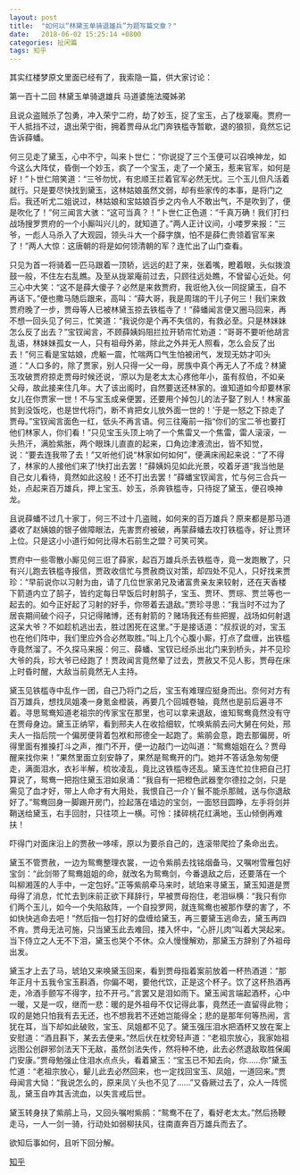 ```yaml
---
layout: post
title:  "如何以“林黛玉单骑退雄兵”为题写篇文章？"
date:   2018-06-02 15:25:14 +0800
categories: 扯闲篇
tags: 知乎
---
```


其实红楼梦原文里面已经有了，我索隐一篇，供大家讨论：

第一百十二回 林黛玉单骑退雄兵 马道婆施法魇姊弟
<!-- more -->

且说众盗贼杀了包勇，冲入荣宁二府，劫了妙玉，捉了宝玉，占了栊翠庵。贾府一干人抵挡不过，退出荣宁街，拥着贾母从北门奔铁槛寺暂歇，退的狼狈，竟然忘记告诉薛蟠。

何三见走了黛玉，心中不宁，叫来卜世仁：“你说捉了三个玉便可以召唤神龙，如今这么大阵仗，昏倒一个妙玉，疯了一个宝玉，走了一个黛玉，惹来官军，如何是好！”卜世仁陪笑道：“三爷勿忧，有忠顺王拦着官军必然无忧。三个玉儿但凡活着就行。只是要尽快找到黛玉，这林姑娘虽然文弱，却有些家传的本事，是将门之后。我还听尤二姐说过，林姑娘和宝姑娘百步之内令人不敢出气，不是吹到了，便是吹化了！”何三闻言大骇：“这可当真？！”卜世仁正色道：“千真万确！我们打扫战场搜罗贾府的一个小厮叫兴儿的，就知道了。”两人正计议间，小喽罗来报：“三爷，一彪人马杀入了大观园，领头斗大一个薛字旗，怕不是薛仁贵领着官军来了！”两人大惊：这唐朝的将是如何领清朝的军？连忙出了山门查看。

只见为首一将骑着一匹马跟着一顶轿，远远的赶了来，张着嘴，瞪着眼，头似拨浪鼓一般，不住左右乱瞧。及至从拢翠庵前过去，只顾往远处瞧，不曾留心近处。何三心中大笑：“这不是薛大傻子？必然是来救贾府，我诳他入伙一同捉黛玉，自不再话下。”便也撒马随后跟来，高叫：“薛大哥，我是周瑞的干儿子何三！我们来救贾府晚了一步，贾母等人已被林黛玉掠去铁槛寺了！”薛蟠闻言便又圈马回来，再不想一回头见了何三，忙笑道：“我说你是个再不失信的，有救必至。只是林妹妹怎么反了出去？”宝钗闻言，不顾薛姨妈阻拦拉开轿帘忙劝道：“哥哥不要听他胡言乱语，林妹妹孤女一人，只有祖母外弟，除此之外并无人照看，怎么会反了出去！”何三看是宝姑娘，虎躯一震，忙喘两口气生怕被闭气，发现无妨才叩头道：“人口多的，除了贾家，别人只得一父一母，房族中真个再无人了不成？林黛玉攻破贾府掠走贾母时候还说，‘原以为是老太太心疼他年小，虽有叔伯，不如亲父母，故此接来住几年。大了该出阁时，自然要送还林家的。谁知道如今却要林家女儿在你贾家一世！不与宝玉成亲便罢，还要用个掉包儿的法子娶了别人！林家虽贫到没饭吃，也是世代将门，断不肯把女儿放外面一世的！’于是一怒之下掠走了贾母。”宝钗闻言面色一红，低头不再言语。何三往庵前一指“你们的宝二爷也要打他们林家人，你们看！”只见宝玉头顶上响了一个焦雷又一个焦雷，雷人滚滚，一头热汗，满脸紫胀，两个眼珠儿直直的起来，口角边津液流出，皆不知觉，说：“要去连我带了去！”又听他们说“林家如何如何”，便满床闹起来说：“了不得了，林家的人接他们来了!快打出去罢！”薛姨妈见如此光景，咬着牙道“我当他是自己女儿看待，竟然如此这般！还不打出去罢！”薛蟠宝钗闻言，忙与何三合兵一处，点起来百万雄兵，押上宝玉、妙玉，杀奔铁槛寺，只待捉了黛玉，便召唤神龙。

且说薛蟠不过几十家丁，何三不过十几盗贼，如何来的百万雄兵？原来都是那马道婆收了赵姨娘的银子做障眼法，先害贾府被破，再蒙薛蟠去攻打铁槛寺，好让贾环上位。只是这小小道行如何比得木石前生之盟？可笑可笑。

贾府中一些零散小厮见何三诳了薛家，起百万雄兵杀去铁槛寺，竟一发跑散了，只有兴儿跑去铁槛寺报信，贾政收信忙与贾赦商议对策，却四处不见人，只好找来贾珍：“早前说你以习射为由，请了几位世家弟兄及诸富贵亲友来较射，还在天香楼下箭道内立了鹄子，皆约定每日早饭后时射鹄子，宝玉、贾环、贾琮、贾兰等也一起去的。如今正好起了习射的好手，你带着去退敌。”贾珍寻思：“我当时不过为了居丧期间破个闷子，只记得赌博，还有射箭的？赌场我还有些把握，战场如何射退这呆大爷？不如趁机逃出去，胜过困死在这里。”于是接话道：“叔叔说的对，宝玉也在他们阵中，我们里应外合必然取胜。”叫上几个心腹小厮，打点了盘缠，出铁槛寺竟然溜了。不久探马来报：何三、薛蟠、宝钗已经杀出北门来到桥头，并不见珍大爷的兵，珍大爷已经跑了！贾政闻言竟然晕了过去，贾赦又不见人影，贾母在床上时昏时醒，大敌当前竟然无人主持。

黛玉见铁槛寺中乱作一团，自己乃将门之后，宝玉有难理应挺身而出。奈何对方有百万雄兵，想找凤姐凑一身氪金橙装，再要几个回城卷轴，竟然也是前后遍寻不着。寻思鸳鸯知道老祖宗的传家宝在那里，也可以拿来退敌，谁知鸳鸯竟然没有守在贾母身边。黛玉正纳罕，看到邢夫人在收拾细软，忙唤紫鹃去问大舅在何处，邢夫人一指后院一个偏房便背着包袱和邢德全一起跑了。紫鹃会意，跑去那偏房，听得里面有推搡打斗之声，推门不开，便一边敲门一边叫道：“鸳鸯姐姐在么？贾母醒来找你来！”果然里面立刻安静了，果然是鸳鸯开的门。她并不答话急匆匆便走，满面泪水，衣衫半解，梳妆凌乱，竟比这铁槛寺还乱。黛玉连忙拉住把自己打算说了，鸳鸯一把抱住黛玉泪如泉涌：“我自有一把橙色武器奎尔德拉之剑，只是需见了血才好，带上人命才有大用处，我恨自己一介丫鬟不能杀那贼，送与你退敌好了。”鸳鸯回身一脚踢开房门，捡起落在墙边的宝剑，一面怒目圆睁，左手将剑并鞘送给黛玉，右手回肘，只往项上一横。可怜：揉碎桃花红满地，玉山倾倒再难扶！

吓得门对面床沿上的贾赦一哆嗦，原以为要杀自己的，连滚带爬捡了条命出去。

黛玉不管贾赦，一边为鸳鸯整理衣裳，一边令紫鹃去找铭烟备马，又嘱咐雪雁包好宝剑：“此剑带了鸳鸯姐姐的命，就改名为鸳鸯剑，今番退敌之后，还要落在一个叫柳湘莲的人手中，一定包好。”正等紫鹃牵马来时，琥珀来寻黛玉，黛玉知道是贾母得了消息，忙忙去到床前正欲下拜辞行，早被贾母抱住，老泪纵横：“我只有你们两个玉儿，如今一个失陷敌阵，一个自投罗网，就连鸳鸯也被那作孽的害了，不如快快逃命去吧！”然后指一包打好的盘缠给黛玉，再三要黛玉逃命去，黛玉再四不肯。贾母无法可施，只当黛玉此去难回，搂入怀中，“心肝儿肉”叫着大哭起来。当下侍立之人无不下泪，黛玉也哭个不休。众人慢慢解劝，那黛玉方辞别了外祖母出发。

黛玉才上去了马，琥珀又来唤黛玉回来，看到贾母指着案前放着一杯热酒道：“那年正月十五我令宝玉斟酒，你偏不喝，要他代饮，正是这个杯子。饮了这杯热酒再走，冷酒手颤写不得字，拉不开弓。”言罢又是泪如雨下。黛玉闻言端起酒杯，心中一暖，又是一叹，继而一悲：暖的是外祖母不仅记得此事，竟然还一直留得此物；叹的是她只怕我有去无还，也不想我若不还她岂能得全；悲的是那年何等热闹，言犹在耳，当下却如此破败，宝玉、凤姐都不见了。黛玉强压泪水把酒杯又放在案上安慰道：“酒且斟下，某去去便来。”然后伏在枕旁轻声道：“老祖宗放心，我家始祖远图公创辟邪剑法天下无敌，虽然剑法失传，然将种不绝，此去必然退敌取胜保阖门安康。”贾母勉强止住泪水点点头，看着黛玉：“宝玉已不知去向，你……你”黛玉忙道：“老祖宗放心，颦儿此去必然回来，也一定找回宝玉、凤姐，一道回来。”贾母闻言大恸：“我说怎么的，原来凤丫头也不见了……”又昏厥过去了，众人一阵慌乱，黛玉自咋其舌流血，以失言戒后世。

黛玉转身扶了紫鹃上马，又回头嘱咐紫鹃：“鸳鸯不在了，看好老太太。”然后扬鞭走马，一人一剑一骑，行动处如弱柳扶风，往南直奔百万雄兵而去了。

欲知后事如何，且听下回分解。

[知乎][zhihu]

[zhihu]: https://www.zhihu.com/question/275749440/answer/407520639
